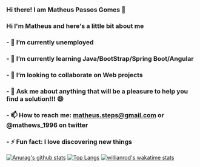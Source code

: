 ### Hi there! I am Matheus Passos Gomes 👋

<!--
**mathews19/mathews19** is a ✨ _special_ ✨ repository because its `README.md` (this file) appears on your GitHub profile.-->

 ### Hi I'm Matheus and here's a little bit about me

### - 🔭 I’m currently unemployed
### - 🌱 I’m currently learning Java/BootStrap/Spring Boot/Angular
### - 👯 I’m looking to collaborate on Web projects
### - 💬 Ask me about anything that will be a pleasure to help you find a solution!!!  😄
### - 📫 How to reach me: matheus.steps@gmail.com or @mathews_1996 on twitter
### - ⚡ Fun fact: I love discovering new things

[![Anurag's github stats](https://github-readme-stats.vercel.app/api?username=mathews19)](https://github.com/anuraghazra/github-readme-stats)
[![Top Langs](https://github-readme-stats.vercel.app/api/top-langs/?username=mathews19&layout=compact)](https://github.com/mathews19/github-readme-stats)
[![willianrod's wakatime stats](https://github-readme-stats.vercel.app/api/wakatime?username=Matheus)](https://github.com/mathews19/github-readme-stats)
